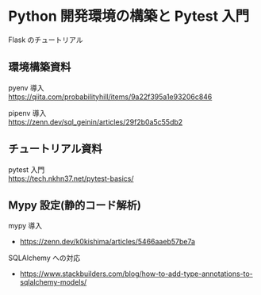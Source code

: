 # Python 開発環境の構築と Pytest 入門

Flask のチュートリアル

## 環境構築資料

pyenv 導入  
https://qiita.com/probabilityhill/items/9a22f395a1e93206c846

pipenv 導入  
https://zenn.dev/sql_geinin/articles/29f2b0a5c55db2

## チュートリアル資料

pytest 入門  
https://tech.nkhn37.net/pytest-basics/

## Mypy 設定(静的コード解析)

mypy 導入

- https://zenn.dev/k0kishima/articles/5466aaeb57be7a

SQLAlchemy への対応

- https://www.stackbuilders.com/blog/how-to-add-type-annotations-to-sqlalchemy-models/
